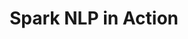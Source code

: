 ---
layout: demopage
title: Spark NLP in Action
full_width: true
permalink: /financial_relation_extraction
key: demo
license: false
show_edit_on_github: false
show_date: false
data:
  sections:  
    - title: Spark NLP for Finance
      excerpt: Financial Relation Extraction
      secheader: yes
      secheader:
        - title: Spark NLP for Finance
          subtitle: Financial Relation Extraction
          activemenu: financial_relation_extraction
      source: yes
      source: 
        - title: Extract Relations between ORGS/PRODS and their ALIASES  
          id: extract_relations_between_orgs_prods_aliases 
          image: 
              src: /assets/images/Extract_Relations_between_Parties.svg
          image2: 
              src: /assets/images/Extract_Relations_between_Parties_f.svg
          excerpt: This model uses Entity Recognition to identify ORG (Companies), PRODUCT (Products) and their ALIAS in financial documents. 
          actions:
          - text: Live Demo
            type: normal
            url: https://demo.johnsnowlabs.com/finance/FINRE_ALIAS/
          - text: Colab Netbook
            type: blue_btn
            url: 
        - title: Extract Acquisition and Subsidiary Relationships  
          id: extract_acquisition_subsidiary_relationships  
          image: 
              src: /assets/images/Extract_Acquisition_and_Subsidiary_Relationships.svg
          image2: 
              src: /assets/images/Extract_Acquisition_and_Subsidiary_Relationships_f.svg
          excerpt: This demo shows how to extract Acquisition and Subsidiary relations from ORG (Companies), ALIAS (Aliases of companies in an agreement) and PRODUCT (Products).
          actions:
          - text: Live Demo
            type: normal
            url: https://demo.johnsnowlabs.com/finance/FINRE_ACQUISITIONS/
          - text: Colab Netbook
            type: blue_btn
            url: https://nlp.johnsnowlabs.com/             
---